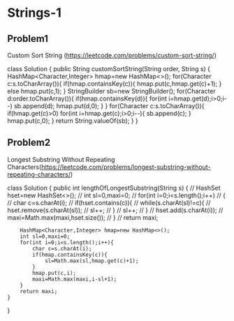 # Strings-1

## Problem1 
Custom Sort String (https://leetcode.com/problems/custom-sort-string/)

class Solution {
    public String customSortString(String order, String s) {
        HashMap<Character,Integer> hmap=new HashMap<>();
        for(Character c:s.toCharArray()){
            if(hmap.containsKey(c)){
                hmap.put(c,hmap.get(c)+1);
            }
            else
                hmap.put(c,1);
        }
        StringBuilder sb=new StringBuilder();
        for(Character d:order.toCharArray()){
            if(hmap.containsKey(d)){
                for(int i=hmap.get(d);i>0;i--)
                    sb.append(d);
                hmap.put(d,0);
            }
        }
        for(Character c:s.toCharArray()){
            if(hmap.get(c)>0)
                for(int i=hmap.get(c);i>0;i--){
                    sb.append(c);
                }
            hmap.put(c,0);
        }
        return String.valueOf(sb);
    }
}

## Problem2 

Longest Substring Without Repeating Characters(https://leetcode.com/problems/longest-substring-without-repeating-characters/)

class Solution {
    public int lengthOfLongestSubstring(String s) {
        // HashSet<Character> hset=new HashSet<>();
        // int sl=0,maxi=0;
        // for(int i=0;i<s.length();i++)
        // {
        //     char c=s.charAt(i);
        //     if(hset.contains(c)){
        //         while(s.charAt(sl)!=c){
        //             hset.remove(s.charAt(sl));
        //             sl++;
        //         }
        //         sl++;
        //     }
        //     hset.add(s.charAt(i));
        //     maxi=Math.max(maxi,hset.size());
        // }
        // return maxi;  
        
        HashMap<Character,Integer> hmap=new HashMap<>();
        int sl=0,maxi=0;
        for(int i=0;i<s.length();i++){
            char c=s.charAt(i);
            if(hmap.containsKey(c)){
                sl=Math.max(sl,hmap.get(c)+1);
            }
            hmap.put(c,i);
            maxi=Math.max(maxi,i-sl+1);
        }
        return maxi;
    }
}